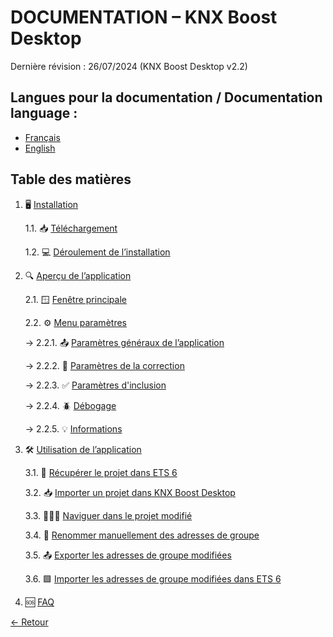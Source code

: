 # DOCUMENTATION – KNX Boost Desktop

Dernière révision : 26/07/2024 (KNX Boost Desktop v2.2)

## Langues pour la documentation / Documentation language :
- [Français](README.md)
- [English](README-EN.md)

## Table des matières
1. 🖥 [Installation](Installation/installation.md)

   1.1. 📥 [Téléchargement](Installation/telechargement.md)

   1.2. 💻 [Déroulement de l’installation](Installation/installationdelapplication.md)

2. 🔍 [Aperçu de l’application](ApplicationOverview/appOverview.md)

   2.1. 🪟 [Fenêtre principale](ApplicationOverview/fenetreprincipale.md)

   2.2. ⚙️ [Menu paramètres](ApplicationOverview/menuparametres.md)

   → 2.2.1. 📤 [Paramètres généraux de l’application](ApplicationOverview/menuparametres.md#paramètres-généraux-de-lapplication)

   → 2.2.2. 📝 [Paramètres de la correction](ApplicationOverview/menuparametres.md#paramètres-de-la-correction)

   → 2.2.3. ✅ [Paramètres d'inclusion](ApplicationOverview/menuparametres.md#paramètres-dinclusion)

   → 2.2.4. 🪲 [Débogage](ApplicationOverview/menuparametres.md#débogage)

   → 2.2.5. 💡 [Informations](ApplicationOverview/menuparametres.md#informations)

3. 🛠 [Utilisation de l’application](UtilisationApplication/utilisation.md)

   3.1. 📁 [Récupérer le projet dans ETS 6](UtilisationApplication/recuperer-projet-dans-ets6.md)

   3.2. 📥 [Importer un projet dans KNX Boost Desktop](#importer-un-projet-dans-knx-boost-desktop)

   3.3. 🚶‍♂️‍➡️ [Naviguer dans le projet modifié](#naviguer-dans-le-projet-modifié)

   3.4. 📝 [Renommer manuellement des adresses de groupe](#renommer-manuellement-des-adresses-de-groupe)

   3.5. 📤 [Exporter les adresses de groupe modifiées](UtilisationApplication/export-modified-group-addresses.md)

   3.6. 🟩 [Importer les adresses de groupe modifiées dans ETS 6](UtilisationApplication/import-modified-group-addresses-into-ets-6.md)

4. 🆘 [FAQ](FAQ/faq.md)


[← Retour](../)
